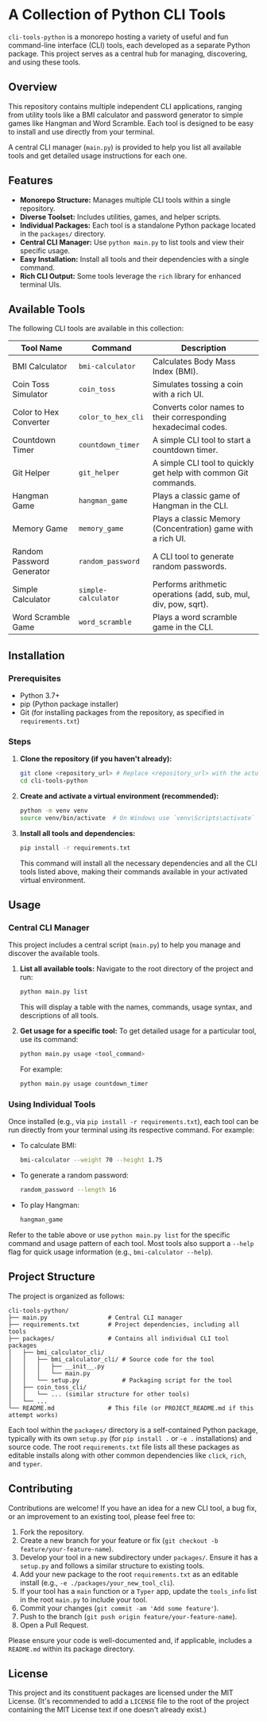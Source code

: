 # A Collection of Python CLI Tools

`cli-tools-python` is a monorepo hosting a variety of useful and fun command-line interface (CLI) tools, each developed as a separate Python package. This project serves as a central hub for managing, discovering, and using these tools.

## Overview

This repository contains multiple independent CLI applications, ranging from utility tools like a BMI calculator and password generator to simple games like Hangman and Word Scramble. Each tool is designed to be easy to install and use directly from your terminal.

A central CLI manager (`main.py`) is provided to help you list all available tools and get detailed usage instructions for each one.

## Features

- **Monorepo Structure:** Manages multiple CLI tools within a single repository.
- **Diverse Toolset:** Includes utilities, games, and helper scripts.
- **Individual Packages:** Each tool is a standalone Python package located in the `packages/` directory.
- **Central CLI Manager:** Use `python main.py` to list tools and view their specific usage.
- **Easy Installation:** Install all tools and their dependencies with a single command.
- **Rich CLI Output:** Some tools leverage the `rich` library for enhanced terminal UIs.

## Available Tools

The following CLI tools are available in this collection:

| Tool Name                 | Command             | Description                                                     |
| ------------------------- | ------------------- | --------------------------------------------------------------- |
| BMI Calculator            | `bmi-calculator`    | Calculates Body Mass Index (BMI).                               |
| Coin Toss Simulator       | `coin_toss`         | Simulates tossing a coin with a rich UI.                        |
| Color to Hex Converter    | `color_to_hex_cli`  | Converts color names to their corresponding hexadecimal codes.  |
| Countdown Timer           | `countdown_timer`   | A simple CLI tool to start a countdown timer.                   |
| Git Helper                | `git_helper`        | A simple CLI tool to quickly get help with common Git commands. |
| Hangman Game              | `hangman_game`      | Plays a classic game of Hangman in the CLI.                     |
| Memory Game               | `memory_game`       | Plays a classic Memory (Concentration) game with a rich UI.     |
| Random Password Generator | `random_password`   | A CLI tool to generate random passwords.                        |
| Simple Calculator         | `simple-calculator` | Performs arithmetic operations (add, sub, mul, div, pow, sqrt). |
| Word Scramble Game        | `word_scramble`     | Plays a word scramble game in the CLI.                          |

## Installation

### Prerequisites

- Python 3.7+
- pip (Python package installer)
- Git (for installing packages from the repository, as specified in `requirements.txt`)

### Steps

1.  **Clone the repository (if you haven't already):**

    ```bash
    git clone <repository_url> # Replace <repository_url> with the actual URL of this project
    cd cli-tools-python
    ```

2.  **Create and activate a virtual environment (recommended):**

    ```bash
    python -m venv venv
    source venv/bin/activate  # On Windows use `venv\Scripts\activate`
    ```

3.  **Install all tools and dependencies:**
    ```bash
    pip install -r requirements.txt
    ```
    This command will install all the necessary dependencies and all the CLI tools listed above, making their commands available in your activated virtual environment.

## Usage

### Central CLI Manager

This project includes a central script (`main.py`) to help you manage and discover the available tools.

1.  **List all available tools:**
    Navigate to the root directory of the project and run:

    ```bash
    python main.py list
    ```

    This will display a table with the names, commands, usage syntax, and descriptions of all tools.

2.  **Get usage for a specific tool:**
    To get detailed usage for a particular tool, use its command:
    ```bash
    python main.py usage <tool_command>
    ```
    For example:
    ```bash
    python main.py usage countdown_timer
    ```

### Using Individual Tools

Once installed (e.g., via `pip install -r requirements.txt`), each tool can be run directly from your terminal using its respective command. For example:

- To calculate BMI:
  ```bash
  bmi-calculator --weight 70 --height 1.75
  ```
- To generate a random password:
  ```bash
  random_password --length 16
  ```
- To play Hangman:
  ```bash
  hangman_game
  ```

Refer to the table above or use `python main.py list` for the specific command and usage pattern of each tool. Most tools also support a `--help` flag for quick usage information (e.g., `bmi-calculator --help`).

## Project Structure

The project is organized as follows:

```
cli-tools-python/
├── main.py                 # Central CLI manager
├── requirements.txt        # Project dependencies, including all tools
├── packages/               # Contains all individual CLI tool packages
│   ├── bmi_calculator_cli/
│   │   ├── bmi_calculator_cli/ # Source code for the tool
│   │   │   ├── __init__.py
│   │   │   └── main.py
│   │   └── setup.py            # Packaging script for the tool
│   ├── coin_toss_cli/
│   │   └── ... (similar structure for other tools)
│   └── ...
└── README.md               # This file (or PROJECT_README.md if this attempt works)
```

Each tool within the `packages/` directory is a self-contained Python package, typically with its own `setup.py` (for `pip install .` or `-e .` installations) and source code. The root `requirements.txt` file lists all these packages as editable installs along with other common dependencies like `click`, `rich`, and `typer`.

## Contributing

Contributions are welcome! If you have an idea for a new CLI tool, a bug fix, or an improvement to an existing tool, please feel free to:

1.  Fork the repository.
2.  Create a new branch for your feature or fix (`git checkout -b feature/your-feature-name`).
3.  Develop your tool in a new subdirectory under `packages/`. Ensure it has a `setup.py` and follows a similar structure to existing tools.
4.  Add your new package to the root `requirements.txt` as an editable install (e.g., `-e ./packages/your_new_tool_cli`).
5.  If your tool has a `main` function or a `Typer` app, update the `tools_info` list in the root `main.py` to include your tool.
6.  Commit your changes (`git commit -am 'Add some feature'`).
7.  Push to the branch (`git push origin feature/your-feature-name`).
8.  Open a Pull Request.

Please ensure your code is well-documented and, if applicable, includes a `README.md` within its package directory.

## License

This project and its constituent packages are licensed under the MIT License. (It's recommended to add a `LICENSE` file to the root of the project containing the MIT License text if one doesn't already exist.)
